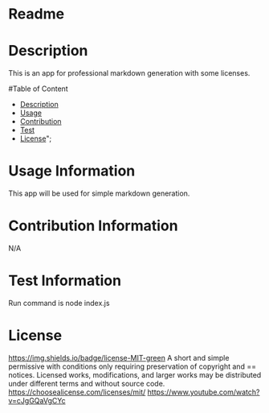 
# Readme

# Description
This is an app for professional markdown generation with some licenses.

#Table of Content
* [Description](#Description)
* [Usage](#usage)
* [Contribution](#Contribution)
* [Test](#Test)
* [License](#license)";

# Usage Information
This app will be used for simple markdown generation.

# Contribution Information
N/A

# Test Information
Run command is node index.js

# License
https://img.shields.io/badge/license-MIT-green
A short and simple permissive  with conditions only requiring preservation of copyright and == notices. Licensed works, modifications, and larger works may be distributed under different terms and without source code.
https://choosealicense.com/licenses/mit/
https://www.youtube.com/watch?v=cJgGQaVgCYc

